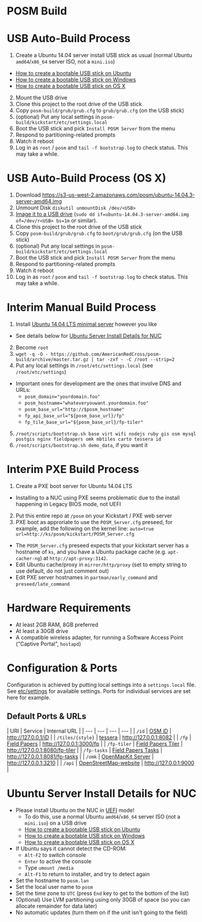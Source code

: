 # POSM Build

USB Auto-Build Process
======================
1. Create a Ubuntu 14.04 server install USB stick as usual (normal Ubuntu `amd64`/`x86_64` server ISO, not a `mini.iso`)
  * [How to create a bootable USB stick on Ubuntu](http://www.ubuntu.com/download/desktop/create-a-usb-stick-on-ubuntu)
  * [How to create a bootable USB stick on Windows](http://www.ubuntu.com/download/desktop/create-a-usb-stick-on-windows)
  * [How to create a bootable USB stick on OS X](http://www.ubuntu.com/download/desktop/create-a-usb-stick-on-mac-osx)
2. Mount the USB drive
3. Clone this project to the root drive of the USB stick
4. Copy `posm-build/grub/grub.cfg` to `grub/grub.cfg` (on the USB stick)
5. (optional) Put any local settings in `posm-build/kickstart/etc/settings.local`
6. Boot the USB stick and pick `Install POSM Server` from the menu
7. Respond to partitioning-related prompts
8. Watch it reboot
9. Log in as `root` / `posm` and `tail -f bootstrap.log` to check status. This may take a while.

USB Auto-Build Process (OS X)
=============================
1. Download https://s3-us-west-2.amazonaws.com/posm/ubuntu-14.04.3-server-amd64.img
2. Unmount Disk `diskutil unmountDisk /dev/<USB>`
3. [Image it to a USB
  drive](http://www.ubuntu.com/download/desktop/create-a-usb-stick-on-mac-osx)
  (`sudo dd if=ubuntu-14.04.3-server-amd64.img of=/dev/r<USB> bs=1m` or similar).
4. Clone this project to the root drive of the USB stick
5. Copy `posm-build/grub/grub.cfg` to `boot/grub/grub.cfg` (on the USB stick)
6. (optional) Put any local settings in `posm-build/kickstart/etc/settings.local`
7. Boot the USB stick and pick `Install POSM Server` from the menu
8. Respond to partitioning-related prompts
9. Watch it reboot
10. Log in as `root` / `posm` and `tail -f bootstrap.log` to check status. This may take a while.

Interim Manual Build Process
============================

1. Install [Ubuntu 14.04 LTS minimal server](http://www.ubuntu.com/download/server) however you like
  * See details below for [Ubuntu Server Install Details for NUC](#ubuntu-server-install-details-for-nuc)
2. Become `root`
3.  `wget -q -O - https://github.com/AmericanRedCross/posm-build/archive/master.tar.gz | tar -zxf - -C /root --strip=2`
4. Put any local settings in `/root/etc/settings.local` (see `/root/etc/settings`)
  * Important ones for development are the ones that involve DNS and URLs:
    * `posm_domain="yourdomain.foo"`
    * `posm_hostname="whateveryouwant.yourdomain.foo"`
    * `posm_base_url="http://$posm_hostname"`
    * `fp_api_base_url="${posm_base_url}/fp"`
    * `fp_tile_base_url="${posm_base_url}/fp-tiler"`
5. `/root/scripts/bootstrap.sh base virt wifi nodejs ruby gis osm mysql postgis nginx fieldpapers omk mbtiles carto tessera id`
6. `/root/scripts/bootstrap.sh demo_data`, if you want it

Interim PXE Build Process
=========================

1. Create a PXE boot server for Ubuntu 14.04 LTS
 * Installing to a NUC using PXE seems problematic due to the install happening in Legacy BIOS mode, not UEFI
2. Put this entire repo at `/posm` on your Kickstart / PXE web server
3. PXE boot as approriate to use the `POSM_Server.cfg` preseed, for example, add the following on the kernel line: `auto=true url=http://ks/posm/kickstart/POSM_Server.cfg`
  * The `POSM_Server.cfg` preseed expects that your kickstart server has a hostname of `ks`, and you have a Ubuntu package cache (e.g. `apt-cacher-ng`) at `http://apt-proxy:3142`.
  * Edit Ubuntu cache/proxy in `mirror/http/proxy` (set to empty string to use default, do not just comment out)
  * Edit PXE server hostnames in `partman/early_command` and `preseed/late_command`

Hardware Requirements
=====================
* At least 2GB RAM, 8GB preferred
* At least a 30GB drive
* A compatible wireless adapter, for running a Software Access Point ("Captive Portal", `hostapd`)

Configuration & Ports
=====================

Configuration is achieved by putting local settings into a `settings.local` file. See [etc/settings](kickstart/etc/settings) for available settings.  Ports for individual services are set here for example.

Default Ports & URLs
--------------------

| URI | Service | Internal URL |
| --- | --- | --- | --- |
| `/id` | [OSM iD](https://github.com/AmericanRedCross/iD) | http://127.0.0.1/iD |
| `/tiles/{style}` | [tessera](https://github.com/mojodna/tessera) | http://127.0.0.1:8082 |
| `/fp` | [Field Papers](https://github.com/fieldpapers/fp-web) | http://127.0.0.1:3000/fp |
| `/fp-tiler` | [Field Papers Tiler](https://github.com/fieldpapers/fp-tiler) | http://127.0.0.1:8080/fp-tiler |
| `/fp-tasks` | [Field Papers Tasks](https://github.com/fieldpapers/fp-tasks) | http://127.0.0.1:8081/fp-tasks |
| `/omk` | [OpenMapKit Server](https://github.com/AmericanRedCross/OpenMapKitServer) | http://127.0.0.1:3210 |
| `/api` | [OpenStreetMap-website](https://github.com/AmericanRedCross/openstreetmap-website) | http://127.0.0.1:9000 |

Ubuntu Server Install Details for NUC
=====================================
 * Please install Ubuntu on the NUC in [UEFI](https://en.wikipedia.org/wiki/Unified_Extensible_Firmware_Interface) mode!
   * To do this, use a normal Ubuntu `amd64`/`x86_64` server ISO (not a `mini.iso`) on a USB drive
   * [How to create a bootable USB stick on Ubuntu](http://www.ubuntu.com/download/desktop/create-a-usb-stick-on-ubuntu)
   * [How to create a bootable USB stick on Windows](http://www.ubuntu.com/download/desktop/create-a-usb-stick-on-windows)
   * [How to create a bootable USB stick on OS X](http://www.ubuntu.com/download/desktop/create-a-usb-stick-on-mac-osx)
 * If Ubuntu says it cannot detect the CD-ROM:
   * `Alt-F2` to switch console
   * `Enter` to active the console
   * Type `umount /media`
   * `Alt-F1` to return to installer, and try to detect again
 * Set the hostname to `posm.lan`
 * Set the local user name to `posm`
 * Set the time zone to `UTC` (press `End` key to get to the bottom of the list)
 * (Optional) Use LVM partitioning using only 30GB of space (so you can allocate remainder for data later)
 * No automatic updates (turn them on if the unit isn't going to the field)
